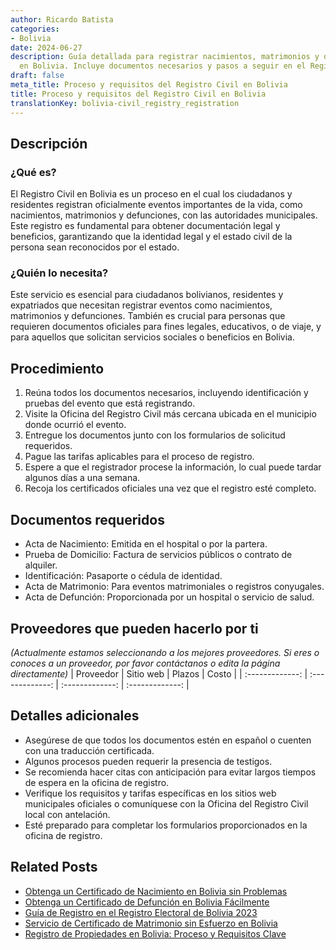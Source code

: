 ```yaml
---
author: Ricardo Batista
categories:
- Bolivia
date: 2024-06-27
description: Guía detallada para registrar nacimientos, matrimonios y defunciones
  en Bolivia. Incluye documentos necesarios y pasos a seguir en el Registro Civil.
draft: false
meta_title: Proceso y requisitos del Registro Civil en Bolivia
title: Proceso y requisitos del Registro Civil en Bolivia
translationKey: bolivia-civil_registry_registration
---
```



## Descripción
### ¿Qué es?

El Registro Civil en Bolivia es un proceso en el cual los ciudadanos y residentes registran oficialmente eventos importantes de la vida, como nacimientos, matrimonios y defunciones, con las autoridades municipales. Este registro es fundamental para obtener documentación legal y beneficios, garantizando que la identidad legal y el estado civil de la persona sean reconocidos por el estado.

### ¿Quién lo necesita?

Este servicio es esencial para ciudadanos bolivianos, residentes y expatriados que necesitan registrar eventos como nacimientos, matrimonios y defunciones. También es crucial para personas que requieren documentos oficiales para fines legales, educativos, o de viaje, y para aquellos que solicitan servicios sociales o beneficios en Bolivia.

## Procedimiento

1. Reúna todos los documentos necesarios, incluyendo identificación y pruebas del evento que está registrando.
2. Visite la Oficina del Registro Civil más cercana ubicada en el municipio donde ocurrió el evento.
3. Entregue los documentos junto con los formularios de solicitud requeridos.
4. Pague las tarifas aplicables para el proceso de registro.
5. Espere a que el registrador procese la información, lo cual puede tardar algunos días a una semana.
6. Recoja los certificados oficiales una vez que el registro esté completo.

## Documentos requeridos

- Acta de Nacimiento: Emitida en el hospital o por la partera.
- Prueba de Domicilio: Factura de servicios públicos o contrato de alquiler.
- Identificación: Pasaporte o cédula de identidad.
- Acta de Matrimonio: Para eventos matrimoniales o registros conyugales.
- Acta de Defunción: Proporcionada por un hospital o servicio de salud.

## Proveedores que pueden hacerlo por ti
_(Actualmente estamos seleccionando a los mejores proveedores. Si eres o conoces a un proveedor, por favor contáctanos o edita la página directamente)_
| Proveedor        |     Sitio web     |     Plazos    |       Costo      |
| :-------------: | :-------------: |  :-------------: | :-------------: |

## Detalles adicionales

- Asegúrese de que todos los documentos estén en español o cuenten con una traducción certificada.
- Algunos procesos pueden requerir la presencia de testigos.
- Se recomienda hacer citas con anticipación para evitar largos tiempos de espera en la oficina de registro.
- Verifique los requisitos y tarifas específicas en los sitios web municipales oficiales o comuníquese con la Oficina del Registro Civil local con antelación.
- Esté preparado para completar los formularios proporcionados en la oficina de registro.


## Related Posts

- [Obtenga un Certificado de Nacimiento en Bolivia sin Problemas](https://tramitit.com/es/guides/bolivia/certificado_de_nacimiento/)
- [Obtenga un Certificado de Defunción en Bolivia Fácilmente](https://tramitit.com/es/guides/bolivia/certificado_de_defunción/)
- [Guía de Registro en el Registro Electoral de Bolivia 2023](https://tramitit.com/es/guides/bolivia/inscripción_en_el_registro_electoral/)
- [Servicio de Certificado de Matrimonio sin Esfuerzo en Bolivia](https://tramitit.com/es/guides/bolivia/certificado_de_matrimonio/)
- [Registro de Propiedades en Bolivia: Proceso y Requisitos Clave](https://tramitit.com/es/guides/bolivia/registro_de_propiedad/)